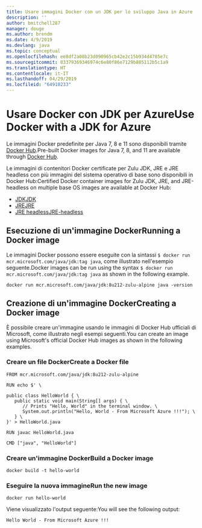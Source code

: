 ```yaml
---
title: Usare immagini Docker con un JDK per lo sviluppo Java in Azure
description: ''
author: bmitchell287
manager: douge
ms.author: brendm
ms.date: 4/9/2019
ms.devlang: java
ms.topic: conceptual
ms.openlocfilehash: ee8df2a08b23d090965cb42e2c15b934d4785e7c
ms.sourcegitcommit: 03379369346974c6e80f86e7129b885112b5c1a9
ms.translationtype: HT
ms.contentlocale: it-IT
ms.lasthandoff: 04/29/2019
ms.locfileid: "64910233"
---
```

# <a name="use-docker-with-a-jdk-for-azure"></a><span data-ttu-id="41ef3-102">Usare Docker con JDK per Azure</span><span class="sxs-lookup"><span data-stu-id="41ef3-102">Use Docker with a JDK for Azure</span></span> 

<span data-ttu-id="41ef3-103">Le immagini Docker predefinite per Java 7, 8 e 11 sono disponibili tramite [Docker Hub](https://hub.docker.com/_/microsoft-java-se).</span><span class="sxs-lookup"><span data-stu-id="41ef3-103">Pre-built Docker images for Java 7, 8, and 11 are available through [Docker Hub](https://hub.docker.com/_/microsoft-java-se).</span></span>

<span data-ttu-id="41ef3-104">Le immagini di contenitori Docker certificate per Zulu JDK, JRE e JRE headless con più immagini del sistema operativo di base sono disponibili in Docker Hub:</span><span class="sxs-lookup"><span data-stu-id="41ef3-104">Certified Docker container images for Zulu JDK, JRE, and JRE-headless on multiple base OS images are available at Docker Hub:</span></span>

* [<span data-ttu-id="41ef3-105">JDK</span><span class="sxs-lookup"><span data-stu-id="41ef3-105">JDK</span></span>](https://hub.docker.com/_/microsoft-java-jdk)
* [<span data-ttu-id="41ef3-106">JRE</span><span class="sxs-lookup"><span data-stu-id="41ef3-106">JRE</span></span>](https://hub.docker.com/_/microsoft-java-jre)
* [<span data-ttu-id="41ef3-107">JRE headless</span><span class="sxs-lookup"><span data-stu-id="41ef3-107">JRE-headless</span></span>](https://hub.docker.com/_/microsoft-java-jre-headless)

## <a name="running-a-docker-image"></a><span data-ttu-id="41ef3-108">Esecuzione di un'immagine Docker</span><span class="sxs-lookup"><span data-stu-id="41ef3-108">Running a Docker image</span></span>

<span data-ttu-id="41ef3-109">Le immagini Docker possono essere eseguite con la sintassi `$ docker run mcr.microsoft.com/java/jdk:tag java`, come illustrato nell'esempio seguente.</span><span class="sxs-lookup"><span data-stu-id="41ef3-109">Docker images can be run using the syntax `$ docker run mcr.microsoft.com/java/jdk:tag java` as shown in the following example.</span></span>

```cli
docker run mcr.microsoft.com/java/jdk:8u212-zulu-alpine java -version 
```

## <a name="creating-a-docker-image"></a><span data-ttu-id="41ef3-110">Creazione di un'immagine Docker</span><span class="sxs-lookup"><span data-stu-id="41ef3-110">Creating a Docker image</span></span>

<span data-ttu-id="41ef3-111">È possibile creare un'immagine usando le immagini di Docker Hub ufficiali di Microsoft, come illustrato negli esempi seguenti.</span><span class="sxs-lookup"><span data-stu-id="41ef3-111">You can create an image using Microsoft's official Docker Hub images as shown in the following examples.</span></span>

### <a name="create-a-docker-file"></a><span data-ttu-id="41ef3-112">Creare un file Docker</span><span class="sxs-lookup"><span data-stu-id="41ef3-112">Create a Docker file</span></span>

```cli
FROM mcr.microsoft.com/java/jdk:8u212-zulu-alpine 
  
RUN echo $' \
  
public class HelloWorld { \
   public static void main(String[] args) { \
      // Prints "Hello, World" in the terminal window. \
      System.out.println("Hello, World - From Microsoft Azure !!!"); \
   } \
}' > HelloWorld.java
  
RUN javac HelloWorld.java
  
CMD ["java", "HelloWorld"]
```

### <a name="build-a-docker-image"></a><span data-ttu-id="41ef3-113">Creare un'immagine Docker</span><span class="sxs-lookup"><span data-stu-id="41ef3-113">Build a Docker image</span></span>

```cli
docker build -t hello-world
```

### <a name="run-the-new-image"></a><span data-ttu-id="41ef3-114">Eseguire la nuova immagine</span><span class="sxs-lookup"><span data-stu-id="41ef3-114">Run the new image</span></span>

```cli
docker run hello-world
```

<span data-ttu-id="41ef3-115">Viene visualizzato l'output seguente:</span><span class="sxs-lookup"><span data-stu-id="41ef3-115">You will see the following output:</span></span>

```output
Hello World - From Microsoft Azure !!!
```
